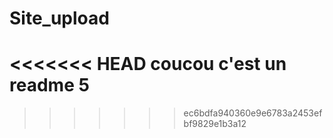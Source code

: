 # Site_upload

<<<<<<< HEAD
coucou c'est un readme 5 
=======
>>>>>>> ec6bdfa940360e9e6783a2453efbf9829e1b3a12
